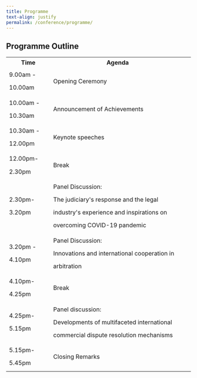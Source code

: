 ```yaml
---
title: Programme
text-align: justify
permalink: /conference/programme/
---
```

<style>
table tr td ul li {
  font-size: 1rem; 
  }
table tr td {
  line-height: 2.2rem;
  }
</style>
## Programme Outline

<table>
      <tr>
      <th>
        <b>Time</b>
      </th>
      <th>
        <b>Agenda</b>
      </th>  
      <th>
      </th>
    </tr>
    <tr>
      <td>9.00am - 10.00am</td>
      <td>Opening Ceremony</td>
    </tr>
    <tr>
      <td>10.00am - 10.30am</td>
      <td>Announcement of Achievements</td>
    </tr>
    <tr>
      <td>10.30am - 12.00pm</td>
      <td>Keynote speeches</td>
     </tr>
     <tr>
       <td>12.00pm- 2.30pm</td>
       <td>Break</td>
      </tr>
      <tr>
        <td>2.30pm- 3.20pm</td>
        <td>Panel Discussion:<br>  
          The judiciary's response and the legal industry's experience and inspirations on overcoming COVID-19 pandemic</td>
        </tr>
        <tr>
          <td>3.20pm - 4.10pm</td>
          <td>Panel Discussion:<br>  
            Innovations and international cooperation in arbitration</td>
          </tr>
       <tr>
       <td>4.10pm- 4.25pm</td>
       <td>Break</td>
       <td></td>
      </tr>
          <tr>
            <td>4.25pm- 5.15pm</td>
            <td>Panel discussion:<br> 
              Developments of multifaceted international commercial dispute resolution mechanisms</td>
            </tr>
            <tr>
              <td>5.15pm- 5.45pm</td>
              <td>Closing Remarks</td>
            </tr>
    </table>
